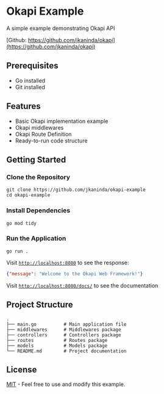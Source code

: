 # Okapi Example

A simple example demonstrating Okapi API

[Github: https://github.com/jkaninda/okapi](https://github.com/jkaninda/okapi)

## Prerequisites

- Go installed
- Git installed

## Features

- Basic Okapi implementation example
- Okapi middlewares
- Okapi Route Definition
- Ready-to-run code structure

## Getting Started

### Clone the Repository

```shell
git clone https://github.com/jkaninda/okapi-example
cd okapi-example
```

### Install Dependencies

```shell
go mod tidy
```

### Run the Application

```shell
go run .
```

Visit [`http://localhost:8080`](http://localhost:8080) to see the response:

```json
{"message": "Welcome to the Okapi Web Framework!"}
```

Visit [`http://localhost:8080/docs/`](http://localhost:8080/docs/) to see the documentation

## Project Structure

```
.
├── main.go          # Main application file
├── middlewares      # Middlewares package
├── controllers      # Controllers package
├── routes           # Routes package
├── models           # Models package
└── README.md        # Project documentation
```

## License

[MIT](LICENSE) - Feel free to use and modify this example.

